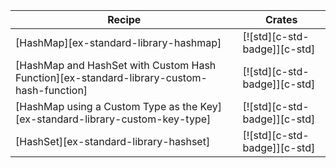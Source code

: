 | Recipe | Crates |
|---|---|
| [HashMap][ex-standard-library-hashmap] | [![std][c-std-badge]][c-std] |
| [HashMap and HashSet with Custom Hash Function][ex-standard-library-custom-hash-function] | [![std][c-std-badge]][c-std] |
| [HashMap using a Custom Type as the Key][ex-standard-library-custom-key-type] | [![std][c-std-badge]][c-std] |
| [HashSet][ex-standard-library-hashset] | [![std][c-std-badge]][c-std] |
